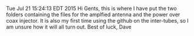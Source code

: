 Tue Jul 21 15:24:13 EDT 2015
Hi Gents, this is where I have put the two folders containing the files for the amplfied antenna and the power over coax injector.
It is also my first time using the github on the inter-tubes, so I am unsure how it will all turn out.
Best of luck,
Dave

